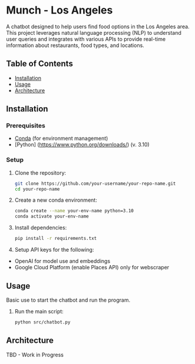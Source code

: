 # Munch - Los Angeles

A chatbot designed to help users find food options in the Los Angeles area. This project leverages natural language processing (NLP) to understand user queries and integrates with various APIs to provide real-time information about restaurants, food types, and locations.

## Table of Contents

- [Installation](#installation)
- [Usage](#usage)
- [Architecture](#features)

## Installation

### Prerequisites

- [Conda](https://docs.conda.io/projects/conda/en/latest/user-guide/install/index.html) (for environment management)
- [Python] (https://www.python.org/downloads/) (v. 3.10)

### Setup

1. Clone the repository:

   ```bash
   git clone https://github.com/your-username/your-repo-name.git
   cd your-repo-name
   ```

2. Create a new conda environment:

   ```bash
   conda create --name your-env-name python=3.10
   conda activate your-env-name
   ```

3. Install dependencies:

   ```bash
   pip install -r requirements.txt
   ```

4. Setup API keys for the following:

- OpenAI for model use and embeddings
- Google Cloud Platform (enable Places API) only for webscraper

## Usage

Basic use to start the chatbot and run the program.

1. Run the main script:

   ```bash
   python src/chatbot.py
   ```

## Architecture

TBD - Work in Progress
